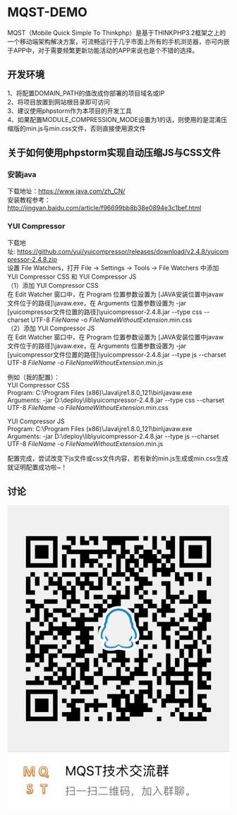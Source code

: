 # MQST-DEMO
MQST（Mobile Quick Simple To Thinkphp）是基于THINKPHP3.2框架之上的一个移动端架构解决方案，可流畅运行于几乎市面上所有的手机浏览器，亦可内嵌于APP中，对于需要频繁更新功能活动的APP来说也是个不错的选择。

## 开发环境
1、将配置DOMAIN_PATH的值改成你部署的项目域名或IP<br>
2、将项目放置到网站根目录即可访问<br>
3、建议使用phpstorm作为本项目的开发工具<br>
4、如果配置MODULE_COMPRESSION_MODE设置为1的话，则使用的是混淆压缩版的min.js与min.css文件，否则直接使用源文件<br>

## 关于如何使用phpstorm实现自动压缩JS与CSS文件
### 安装java
下载地址：https://www.java.com/zh_CN/<br>
安装教程参考：http://jingyan.baidu.com/article/f96699bb8b38e0894e3c1bef.html

### YUI Compressor
下载地址: https://github.com/yui/yuicompressor/releases/download/v2.4.8/yuicompressor-2.4.8.zip<br>
设置 File Watchers，打开 File -> Settings -> Tools -> File Watchers 中添加 YUI Compressor CSS 和 YUI Compressor JS<br>
（1）添加 YUI Compressor CSS<br>
在 Edit Watcher 窗口中，在 Program 位置参数设置为 [JAVA安装位置中javaw文件位于的路径]\javaw.exe，在 Arguments 位置参数设置为 -jar [yuicompressor文件位置的路径]\yuicompressor-2.4.8.jar --type css --charset UTF-8 $FileName$ -o $FileNameWithoutExtension$.min.css<br>
（2）添加 YUI Compressor JS<br>
在 Edit Watcher 窗口中，在 Program 位置参数设置为 [JAVA安装位置中javaw文件位于的路径]\javaw.exe，在 Arguments 位置参数设置为 -jar [yuicompressor文件位置的路径]\yuicompressor-2.4.8.jar --type js --charset UTF-8 $FileName$ -o $FileNameWithoutExtension$.min.js<br>

例如（我的配置）：<br>
YUI Compressor CSS<br>
Program:    C:\Program Files (x86)\Java\jre1.8.0_121\bin\javaw.exe<br>
Arguments:  -jar D:\deploy\lib\yuicompressor-2.4.8.jar --type css --charset UTF-8 $FileName$ -o $FileNameWithoutExtension$.min.css<br>

YUI Compressor JS<br>
Program:    C:\Program Files (x86)\Java\jre1.8.0_121\bin\javaw.exe<br>
Arguments:  -jar D:\deploy\lib\yuicompressor-2.4.8.jar --type js --charset UTF-8 $FileName$ -o $FileNameWithoutExtension$.min.js<br>

配置完成，尝试改变下js文件或css文件内容，若有新的min.js生成或min.css生成就证明配置成功啦~！

## 讨论
![](https://github.com/sq233/MQST-DEMO/raw/master/Public/images/public/qq_group_qr.jpg "技术交流群")  

